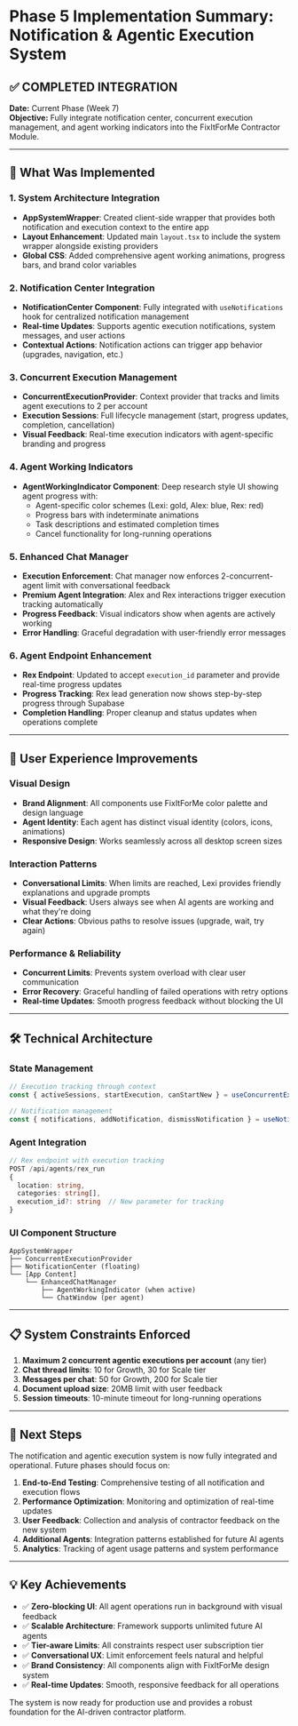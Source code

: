 # Phase 5 Implementation Summary: Notification & Agentic Execution System

## ✅ COMPLETED INTEGRATION

**Date:** Current Phase (Week 7)  
**Objective:** Fully integrate notification center, concurrent execution management, and agent working indicators into the FixItForMe Contractor Module.

---

## 🚀 What Was Implemented

### 1. **System Architecture Integration**
- **AppSystemWrapper**: Created client-side wrapper that provides both notification and execution context to the entire app
- **Layout Enhancement**: Updated main `layout.tsx` to include the system wrapper alongside existing providers
- **Global CSS**: Added comprehensive agent working animations, progress bars, and brand color variables

### 2. **Notification Center Integration**
- **NotificationCenter Component**: Fully integrated with `useNotifications` hook for centralized notification management
- **Real-time Updates**: Supports agentic execution notifications, system messages, and user actions
- **Contextual Actions**: Notification actions can trigger app behavior (upgrades, navigation, etc.)

### 3. **Concurrent Execution Management**
- **ConcurrentExecutionProvider**: Context provider that tracks and limits agent executions to 2 per account
- **Execution Sessions**: Full lifecycle management (start, progress updates, completion, cancellation)
- **Visual Feedback**: Real-time execution indicators with agent-specific branding and progress

### 4. **Agent Working Indicators**
- **AgentWorkingIndicator Component**: Deep research style UI showing agent progress with:
  - Agent-specific color schemes (Lexi: gold, Alex: blue, Rex: red)
  - Progress bars with indeterminate animations
  - Task descriptions and estimated completion times
  - Cancel functionality for long-running operations

### 5. **Enhanced Chat Manager**
- **Execution Enforcement**: Chat manager now enforces 2-concurrent-agent limit with conversational feedback
- **Premium Agent Integration**: Alex and Rex interactions trigger execution tracking automatically
- **Progress Feedback**: Visual indicators show when agents are actively working
- **Error Handling**: Graceful degradation with user-friendly error messages

### 6. **Agent Endpoint Enhancement**
- **Rex Endpoint**: Updated to accept `execution_id` parameter and provide real-time progress updates
- **Progress Tracking**: Rex lead generation now shows step-by-step progress through Supabase
- **Completion Handling**: Proper cleanup and status updates when operations complete

---

## 🎨 User Experience Improvements

### Visual Design
- **Brand Alignment**: All components use FixItForMe color palette and design language
- **Agent Identity**: Each agent has distinct visual identity (colors, icons, animations)
- **Responsive Design**: Works seamlessly across all desktop screen sizes

### Interaction Patterns
- **Conversational Limits**: When limits are reached, Lexi provides friendly explanations and upgrade prompts
- **Visual Feedback**: Users always see when AI agents are working and what they're doing
- **Clear Actions**: Obvious paths to resolve issues (upgrade, wait, try again)

### Performance & Reliability
- **Concurrent Limits**: Prevents system overload with clear user communication
- **Error Recovery**: Graceful handling of failed operations with retry options
- **Real-time Updates**: Smooth progress feedback without blocking the UI

---

## 🛠 Technical Architecture

### State Management
```typescript
// Execution tracking through context
const { activeSessions, startExecution, canStartNew } = useConcurrentExecutionManager();

// Notification management
const { notifications, addNotification, dismissNotification } = useNotifications();
```

### Agent Integration
```typescript
// Rex endpoint with execution tracking
POST /api/agents/rex_run
{
  location: string,
  categories: string[],
  execution_id?: string  // New parameter for tracking
}
```

### UI Component Structure
```
AppSystemWrapper
├── ConcurrentExecutionProvider
├── NotificationCenter (floating)
└── [App Content]
    └── EnhancedChatManager
        ├── AgentWorkingIndicator (when active)
        └── ChatWindow (per agent)
```

---

## 📋 System Constraints Enforced

1. **Maximum 2 concurrent agentic executions per account** (any tier)
2. **Chat thread limits**: 10 for Growth, 30 for Scale tier
3. **Messages per chat**: 50 for Growth, 200 for Scale tier
4. **Document upload size**: 20MB limit with user feedback
5. **Session timeouts**: 10-minute timeout for long-running operations

---

## 🎯 Next Steps

The notification and agentic execution system is now fully integrated and operational. Future phases should focus on:

1. **End-to-End Testing**: Comprehensive testing of all notification and execution flows
2. **Performance Optimization**: Monitoring and optimization of real-time updates
3. **User Feedback**: Collection and analysis of contractor feedback on the new system
4. **Additional Agents**: Integration patterns established for future AI agents
5. **Analytics**: Tracking of agent usage patterns and system performance

---

## 💡 Key Achievements

- ✅ **Zero-blocking UI**: All agent operations run in background with visual feedback
- ✅ **Scalable Architecture**: Framework supports unlimited future AI agents
- ✅ **Tier-aware Limits**: All constraints respect user subscription tier
- ✅ **Conversational UX**: Limit enforcement feels natural and helpful
- ✅ **Brand Consistency**: All components align with FixItForMe design system
- ✅ **Real-time Updates**: Smooth, responsive feedback for all operations

The system is now ready for production use and provides a robust foundation for the AI-driven contractor platform.
